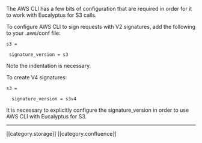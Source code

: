 The AWS CLI has a few bits of configuration that are required in order for it to work with Eucalyptus for S3 calls.

To configure AWS CLI to sign requests with V2 signatures, add the following to your .aws/conf file:


```
s3 = 

 signature_version = s3
```
Note the indentation is necessary.

To create V4 signatures:


```
s3 =

  signature_version = s3v4
```
It is necessary to explicitly configure the signature_version in order to use AWS CLI with Eucalyptus for S3.





*****

[[category.storage]] 
[[category.confluence]] 
